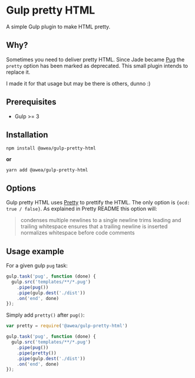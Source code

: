 # Gulp pretty HTML
A simple Gulp plugin to make HTML pretty.

## Why?
Sometimes you need to deliver pretty HTML. Since Jade became [Pug](https://pugjs.org/api/getting-started.html) the `pretty` option has been marked as deprecated. This small plugin intends to replace it.

I made it for that usage but may be there is others, dunno :)

## Prerequisites
* Gulp >= 3

## Installation

`npm install @awea/gulp-pretty-html`

**or**

`yarn add @awea/gulp-pretty-html`

## Options

Gulp pretty HTML uses [Pretty](https://github.com/jonschlinkert/pretty) to prettify the HTML. The only option is `{ocd: true / false}`. As explained in Pretty README this option will:

> condenses multiple newlines to a single newline
> trims leading and trailing whitespace
> ensures that a trailing newline is inserted
> normalizes whitespace before code comments

## Usage example

For a given gulp `pug` task:

```js
gulp.task('pug', function (done) {
  gulp.src('templates/**/*.pug')
    .pipe(pug())
    .pipe(gulp.dest('./dist'))
    .on('end', done)
});
```

Simply add `pretty()` after `pug()`:

```js
var pretty = require('@awea/gulp-pretty-html')

gulp.task('pug', function (done) {
  gulp.src('templates/**/*.pug')
    .pipe(pug())
    .pipe(pretty())
    .pipe(gulp.dest('./dist'))
    .on('end', done)
});
```